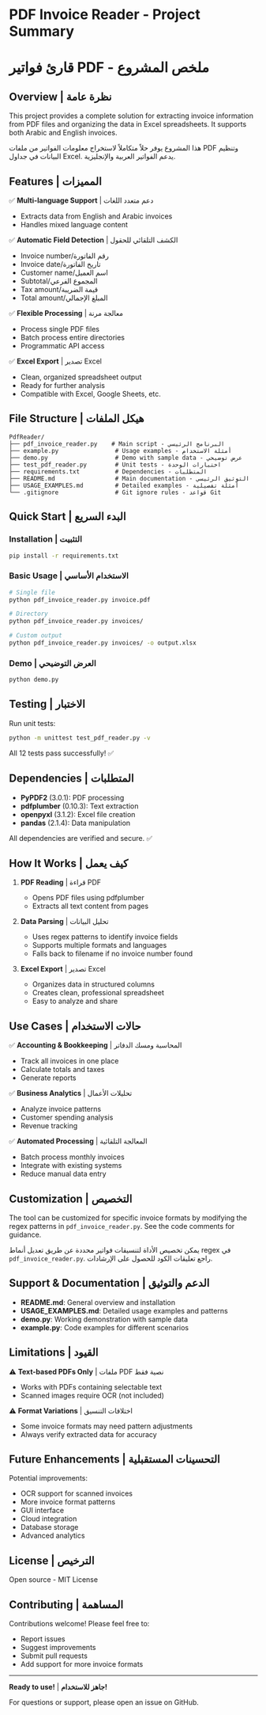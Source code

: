 # PDF Invoice Reader - Project Summary
# قارئ فواتير PDF - ملخص المشروع

## Overview | نظرة عامة

This project provides a complete solution for extracting invoice information from PDF files and organizing the data in Excel spreadsheets. It supports both Arabic and English invoices.

هذا المشروع يوفر حلاً متكاملاً لاستخراج معلومات الفواتير من ملفات PDF وتنظيم البيانات في جداول Excel. يدعم الفواتير العربية والإنجليزية.

## Features | المميزات

✅ **Multi-language Support** | دعم متعدد اللغات
- Extracts data from English and Arabic invoices
- Handles mixed language content

✅ **Automatic Field Detection** | الكشف التلقائي للحقول
- Invoice number/رقم الفاتورة
- Invoice date/تاريخ الفاتورة
- Customer name/اسم العميل
- Subtotal/المجموع الفرعي
- Tax amount/قيمة الضريبة
- Total amount/المبلغ الإجمالي

✅ **Flexible Processing** | معالجة مرنة
- Process single PDF files
- Batch process entire directories
- Programmatic API access

✅ **Excel Export** | تصدير Excel
- Clean, organized spreadsheet output
- Ready for further analysis
- Compatible with Excel, Google Sheets, etc.

## File Structure | هيكل الملفات

```
PdfReader/
├── pdf_invoice_reader.py    # Main script - البرنامج الرئيسي
├── example.py                # Usage examples - أمثلة الاستخدام
├── demo.py                   # Demo with sample data - عرض توضيحي
├── test_pdf_reader.py        # Unit tests - اختبارات الوحدة
├── requirements.txt          # Dependencies - المتطلبات
├── README.md                 # Main documentation - التوثيق الرئيسي
├── USAGE_EXAMPLES.md         # Detailed examples - أمثلة تفصيلية
└── .gitignore                # Git ignore rules - قواعد Git

```

## Quick Start | البدء السريع

### Installation | التثبيت
```bash
pip install -r requirements.txt
```

### Basic Usage | الاستخدام الأساسي
```bash
# Single file
python pdf_invoice_reader.py invoice.pdf

# Directory
python pdf_invoice_reader.py invoices/

# Custom output
python pdf_invoice_reader.py invoices/ -o output.xlsx
```

### Demo | العرض التوضيحي
```bash
python demo.py
```

## Testing | الاختبار

Run unit tests:
```bash
python -m unittest test_pdf_reader.py -v
```

All 12 tests pass successfully! ✅

## Dependencies | المتطلبات

- **PyPDF2** (3.0.1): PDF processing
- **pdfplumber** (0.10.3): Text extraction
- **openpyxl** (3.1.2): Excel file creation
- **pandas** (2.1.4): Data manipulation

All dependencies are verified and secure. ✅

## How It Works | كيف يعمل

1. **PDF Reading** | قراءة PDF
   - Opens PDF files using pdfplumber
   - Extracts all text content from pages

2. **Data Parsing** | تحليل البيانات
   - Uses regex patterns to identify invoice fields
   - Supports multiple formats and languages
   - Falls back to filename if no invoice number found

3. **Excel Export** | تصدير Excel
   - Organizes data in structured columns
   - Creates clean, professional spreadsheet
   - Easy to analyze and share

## Use Cases | حالات الاستخدام

✅ **Accounting & Bookkeeping** | المحاسبة ومسك الدفاتر
- Track all invoices in one place
- Calculate totals and taxes
- Generate reports

✅ **Business Analytics** | تحليلات الأعمال
- Analyze invoice patterns
- Customer spending analysis
- Revenue tracking

✅ **Automated Processing** | المعالجة التلقائية
- Batch process monthly invoices
- Integrate with existing systems
- Reduce manual data entry

## Customization | التخصيص

The tool can be customized for specific invoice formats by modifying the regex patterns in `pdf_invoice_reader.py`. See the code comments for guidance.

يمكن تخصيص الأداة لتنسيقات فواتير محددة عن طريق تعديل أنماط regex في `pdf_invoice_reader.py`. راجع تعليقات الكود للحصول على الإرشادات.

## Support & Documentation | الدعم والتوثيق

- **README.md**: General overview and installation
- **USAGE_EXAMPLES.md**: Detailed usage examples and patterns
- **demo.py**: Working demonstration with sample data
- **example.py**: Code examples for different scenarios

## Limitations | القيود

⚠️ **Text-based PDFs Only** | ملفات PDF نصية فقط
- Works with PDFs containing selectable text
- Scanned images require OCR (not included)

⚠️ **Format Variations** | اختلافات التنسيق
- Some invoice formats may need pattern adjustments
- Always verify extracted data for accuracy

## Future Enhancements | التحسينات المستقبلية

Potential improvements:
- OCR support for scanned invoices
- More invoice format patterns
- GUI interface
- Cloud integration
- Database storage
- Advanced analytics

## License | الترخيص

Open source - MIT License

## Contributing | المساهمة

Contributions welcome! Please feel free to:
- Report issues
- Suggest improvements
- Submit pull requests
- Add support for more invoice formats

---

**Ready to use!** | **جاهز للاستخدام!**

For questions or support, please open an issue on GitHub.
